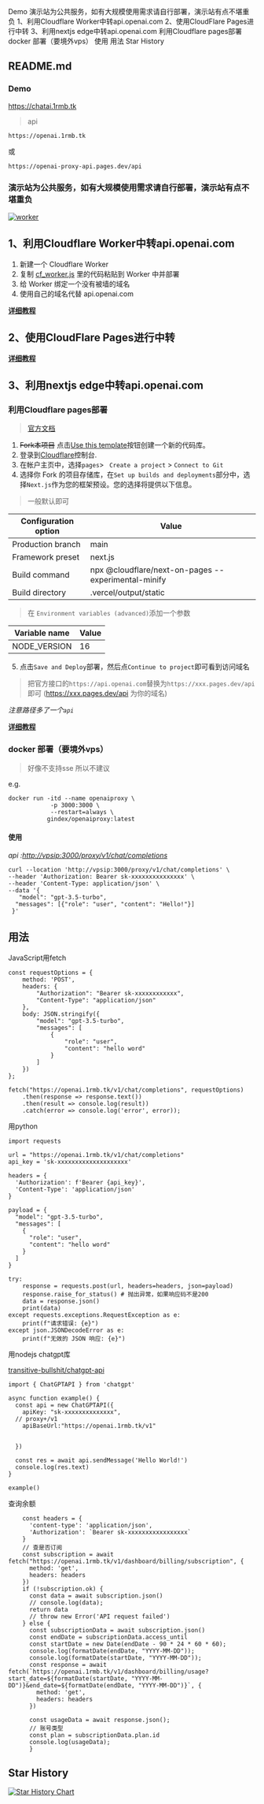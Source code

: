 Demo 演示站为公共服务，如有大规模使用需求请自行部署，演示站有点不堪重负 1、利用Cloudflare Worker中转api.openai.com 2、使用CloudFlare Pages进行中转 3、利用nextjs edge中转api.openai.com 利用Cloudflare pages部署 docker 部署（要境外vps） 使用 用法 Star History

##  README.md

### Demo

<https://chatai.1rmb.tk>

> api
    
    
    https://openai.1rmb.tk

或
    
    
    https://openai-proxy-api.pages.dev/api

### 演示站为公共服务，如有大规模使用需求请自行部署，演示站有点不堪重负

[![worker](/x-dr/chatgptProxyAPI/raw/main/docs/img/worker.png)](/x-dr/chatgptProxyAPI/blob/main/docs/img/worker.png)

## 1、利用Cloudflare Worker中转api.openai.com

  1. 新建一个 Cloudflare Worker
  2. 复制 [cf_worker.js](https://cdn.jsdelivr.net/gh/x-dr/chatgptProxyAPI@main/cf_worker.js) 里的代码粘贴到 Worker 中并部署
  3. 给 Worker 绑定一个没有被墙的域名
  4. 使用自己的域名代替 api.openai.com



**[详细教程](/x-dr/chatgptProxyAPI/blob/main/docs/cloudflare_workers.md)**

## 2、使用CloudFlare Pages进行中转

**[详细教程](/x-dr/chatgptProxyAPI/blob/main/docs/cloudflare_proxy_pages.md)**

## 3、利用nextjs edge中转api.openai.com

### 利用Cloudflare pages部署

> [官方文档](https://developers.cloudflare.com/pages/framework-guides/deploy-a-nextjs-site/)

  1. ~~Fork本项目~~ 点击[Use this template](https://github.com/x-dr/chatgptProxyAPI/generate)按钮创建一个新的代码库。
  2. 登录到[Cloudflare](https://dash.cloudflare.com/)控制台.
  3. 在帐户主页中，选择`pages`> ` Create a project` > `Connect to Git`
  4. 选择你 Fork 的项目存储库，在`Set up builds and deployments`部分中，选择`Next.js`作为您的框架预设。您的选择将提供以下信息。



> 一般默认即可

Configuration option | Value  
---|---  
Production branch | main  
Framework preset | next.js  
Build command | npx @cloudflare/next-on-pages --experimental-minify  
Build directory | .vercel/output/static  
  
> 在 `Environment variables (advanced)`添加一个参数

Variable name | Value  
---|---  
NODE_VERSION | 16  
  
  5. 点击`Save and Deploy`部署，然后点`Continue to project`即可看到访问域名



> 把官方接口的`https://api.openai.com`替换为`https://xxx.pages.dev/api` 即可 (<https://xxx.pages.dev/api> 为你的域名)

_注意路径多了一个`api`_

**[详细教程](/x-dr/chatgptProxyAPI/blob/main/docs/cloudflare_pages.md)**

### docker 部署（要境外vps）

> 好像不支持sse 所以不建议

e.g.
    
    
    docker run -itd --name openaiproxy \
                -p 3000:3000 \
                --restart=always \
               gindex/openaiproxy:latest

#### 使用

_api :<http://vpsip:3000/proxy/v1/chat/completions>_
    
    
    curl --location 'http://vpsip:3000/proxy/v1/chat/completions' \
    --header 'Authorization: Bearer sk-xxxxxxxxxxxxxxx' \
    --header 'Content-Type: application/json' \
    --data '{
       "model": "gpt-3.5-turbo",
      "messages": [{"role": "user", "content": "Hello!"}]
     }'
    

## 用法

JavaScript用fetch
    
    
    const requestOptions = {
        method: 'POST',
        headers: {
            "Authorization": "Bearer sk-xxxxxxxxxxxx",
            "Content-Type": "application/json"
        },
        body: JSON.stringify({
            "model": "gpt-3.5-turbo",
            "messages": [
                {
                    "role": "user",
                    "content": "hello word"
                }
            ]
        })
    };
    
    fetch("https://openai.1rmb.tk/v1/chat/completions", requestOptions)
        .then(response => response.text())
        .then(result => console.log(result))
        .catch(error => console.log('error', error));
      

用python
    
    
    import requests
    
    url = "https://openai.1rmb.tk/v1/chat/completions"
    api_key = 'sk-xxxxxxxxxxxxxxxxxxxx'
    
    headers = {
      'Authorization': f'Bearer {api_key}',
      'Content-Type': 'application/json'
    }
    
    payload = {
      "model": "gpt-3.5-turbo",
      "messages": [
        {
          "role": "user",
          "content": "hello word"
        }
      ]
    }
    
    try:
        response = requests.post(url, headers=headers, json=payload)
        response.raise_for_status() # 抛出异常，如果响应码不是200
        data = response.json()
        print(data)
    except requests.exceptions.RequestException as e:
        print(f"请求错误: {e}")
    except json.JSONDecodeError as e:
        print(f"无效的 JSON 响应: {e}")

用nodejs chatgpt库

[transitive-bullshit/chatgpt-api](https://github.com/transitive-bullshit/chatgpt-api)
    
    
    import { ChatGPTAPI } from 'chatgpt'
    
    async function example() {
      const api = new ChatGPTAPI({
        apiKey: "sk-xxxxxxxxxxxxxx",
      // proxy+/v1
        apiBaseUrl:"https://openai.1rmb.tk/v1"
    
    
      })
    
      const res = await api.sendMessage('Hello World!')
      console.log(res.text)
    }
    
    example()

查询余额
    
    
        const headers = {
          'content-type': 'application/json',
          'Authorization': `Bearer sk-xxxxxxxxxxxxxxxxx`
        }
        // 查是否订阅
        const subscription = await fetch("https://openai.1rmb.tk/v1/dashboard/billing/subscription", {
          method: 'get',
          headers: headers
        })
        if (!subscription.ok) {
          const data = await subscription.json()
          // console.log(data);
          return data
          // throw new Error('API request failed')
        } else {
          const subscriptionData = await subscription.json()
          const endDate = subscriptionData.access_until
          const startDate = new Date(endDate - 90 * 24 * 60 * 60);
          console.log(formatDate(endDate, "YYYY-MM-DD"));
          console.log(formatDate(startDate, "YYYY-MM-DD"));
          const response = await fetch(`https://openai.1rmb.tk/v1/dashboard/billing/usage?start_date=${formatDate(startDate, "YYYY-MM-DD")}&end_date=${formatDate(endDate, "YYYY-MM-DD")}`, {
            method: 'get',
            headers: headers
          })
          
          const usageData = await response.json();
          // 账号类型
          const plan = subscriptionData.plan.id
          console.log(usageData);
          }

## Star History

[![Star History Chart](https://camo.githubusercontent.com/95d6ea2a40ee69d3e9fccd74e6e24e5b3ccbe5c3996760c5f5e936691cfba256/68747470733a2f2f6170692e737461722d686973746f72792e636f6d2f7376673f7265706f733d782d64722f6368617467707450726f787941504926747970653d44617465)](https://star-history.com/#x-dr/chatgptProxyAPI&Date)
